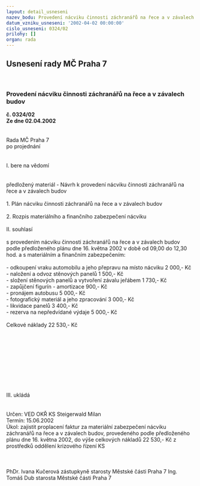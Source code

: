```yaml
---
layout: detail_usneseni
nazev_bodu: Provedení nácviku činnosti záchranářů na řece a v závalech budov
datum_vzniku_usneseni: '2002-04-02 00:00:00'
cislo_usneseni: 0324/02
prilohy: []
organ: rada
---
```

<div id="ucUsn_pList" class="usn">
	<span><h2>Usnesení rady MČ Praha 7 </h2>
<br></span><div class="standBody">
<span><h3>Provedení nácviku činnosti záchranářů na řece a v závalech budov</h3></span><div class="center">
		<strong>č. 0324/02</strong><br>
	</div>
<div class="center">
		<strong>Ze dne 02.04.2002</strong><br><br>
	</div>
<br>Rada MČ Praha 7<br>po projednání<br><br><br>I.	bere na vědomí<br><br> <br>předložený materiál - Návrh k provedení nácviku činnosti záchranářů na řece a v závalech budov<br><br>1.  Plán nácviku činnosti záchranářů na řece a v závalech budov<br><br>2. Rozpis materiálního a finančního zabezpečení nácviku<br><br>II.	souhlasí <br><br>s provedením nácviku činnosti záchranářů na řece a v závalech budov podle předloženého plánu dne 16. května  2002  v době od 09,00  do  12,30 hod. a s materiálním a finančním zabezpečením: <br><br>- odkoupení  vraku automobilu a jeho přepravu na místo nácviku				2 000,- Kč<br>- naložení a odvoz stěnových panelů								1 500,- Kč<br>- složení stěnových panelů a vytvoření závalu jeřábem					1 730,- Kč<br>- zapůjčení figurín - amortizace								   900,- Kč<br>- pronájem autobusu										5 000,- Kč<br>- fotografický materiál a jeho zpracování							3 000,- Kč<br>- likvidace panelů										3 400,- Kč<br>- rezerva na nepředvídané výdaje								5 000,- Kč<br><br>Celkové náklady									          22 530,- Kč	<br><br><br><br><br><br><br><br><br><br><br>III.		ukládá <br><br> <br>Určen:	VED OKŘ KS Steigerwald Milan<br>Termín: 15.06.2002<br>Úkol:	zajistit proplacení faktur  za materiální zabezpečení nácviku záchranářů  na řece a v závalech budov, provedeného podle předloženého plánu  dne 16. května 2002, do výše celkových nákladů  22 530,- Kč  z prostředků oddělení krizového řízení KS<br> <br> <br>	<br>PhDr. Ivana Kučerová zástupkyně starosty Městské části Praha 7	Ing. Tomáš Dub starosta Městské části Praha 7<br>	<br><br>
</div>
</div>